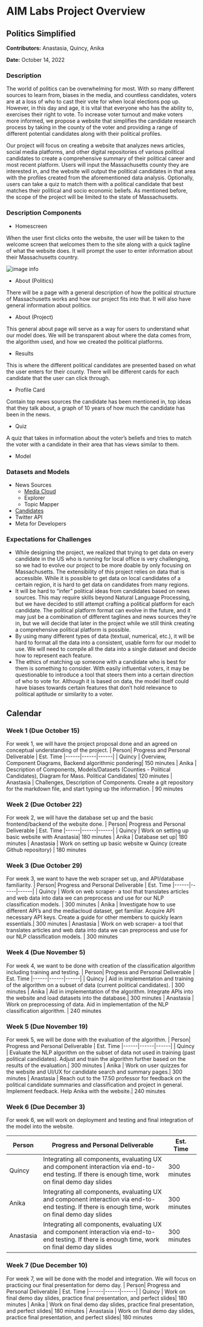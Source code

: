 # AIM Labs Project Overview
## Politics Simplified
**Contributors:** Anastasia, Quincy, Anika

**Date:** October 14, 2022

### Description
The world of politics can be overwhelming for most. With so many different sources to learn from, biases in the media, and countless candidates, voters are at a loss of who to cast their vote for when local elections pop up. However, in this day and age, it is vital that everyone who has the ability to, exercises their right to vote. To increase voter turnout and make voters more informed, we propose a website that simplifies the candidate research process by taking in the county of the voter and providing a range of different potential candidates along with their political profiles.

Our project will focus on creating a website that analyzes news articles, social media platforms, and other digital repositories of various political candidates to create a comprehensive summary of their political career and most recent platform. Users will input the Massachusetts county they are interested in, and the website will output the political candidates in that area with the profiles created from the aforementioned data analysis. Optionally, users can take a quiz to match them with a political candidate that best matches their political and socio economic beliefs. As mentioned before, the scope of the project will be limited to the state of Massachusetts.

### Description Components
* Homescreen
  
When the user first clicks onto the website, the user will be taken to the welcome screen that welcomes them to the site along with a quick tagline of what the website does. It will prompt the user to enter information about their Massachusetts country. 

![image info](./assets/Politics-implified-Wireframes-01.png)

* About (Politics)

There will be a page with a general description of how the political structure of Massachusetts works and how our project fits into that. It will also have general information about politics. 

* About (Project)
  
This general about page will serve as a way for users to understand what our model does. We will be transparent about where the data comes from, the algorithm used, and how we created the political platforms. 

* Results

This is where the different political candidates are presented based on what the user enters for their county. There will be different cards for each candidate that the user can click through. 

* Profile Card

Contain top news sources the candidate has been mentioned in, top ideas that they talk about, a graph of 10 years of how much the candidate has been in the news. 

* Quiz
  
A quiz that takes in information about the voter’s beliefs and tries to match the voter with a candidate in their area that has views similar to them. 

* Model

### Datasets and Models

* News Sources
  * [Media Cloud](https://mediacloud.org/)
  * Explorer
  * Topic Mapper
* [Candidates](https://www.sec.state.ma.us/ele/ele22/state_election_candidates22.htm)
* Twitter API
* Meta for Developers

### Expectations for Challenges
* While designing the project, we realized that trying to get data on every candidate in the US who is running for local office is very challenging, so we had to evolve our project to be more doable by only focusing on Massachusetts. The extensibility of this project relies on data that is accessible. While it is possible to get data on local candidates of a certain region, it is hard to get data on candidates from many regions. 
* It will be hard to “infer” political ideas from candidates based on news sources. This may require skills beyond Natural Language Processing, but we have decided to still attempt crafting a political platform for each candidate. The political platform format can evolve in the future, and it may just be a combination of different taglines and news sources they’re in, but we will decide that later in the project while we still think creating a comprehensive political platform is possible. 
* By using many different types of data (textual, numerical, etc.), it will be hard to format all the data into a consistent, usable form for our model to use. We will need to compile all the data into a single dataset and decide how to represent each feature. 
* The ethics of matching up someone with a candidate who is best for them is something to consider. With easily influential voters, it may be questionable to introduce a tool that steers them into a certain direction of who to vote for. Although it is based on data, the model itself could have biases towards certain features that don’t hold relevance to political aptitude or similarity to a voter.

## Calendar

### Week 1 (Due October 15)
For week 1, we will have the project proposal done and an agreed on conceptual understanding of the project. 
| Person| Progress and Personal Deliverable | Est. Time
|------|------|------|
| Quincy | Overview, Component Diagrams, Backend algorithmic pondering| 150 minutes
| Anika | Description of Components, Models/Datasets (Counties - Political Candidates), Diagram for Mass. Political Candidates| 120 minutes
| Anastasia | Challenges, Description of Components. Create a git repository for the markdown file, and start typing up the information. | 90 minutes

### Week 2 (Due October 22)
For week 2, we will have the database set up and the basic frontend/backend of the website done. 
| Person| Progress and Personal Deliverable | Est. Time
|------|------|------|
| Quincy | Work on setting up basic website with Anastasia| 180 minutes
| Anika | Database set up| 180 minutes
| Anastasia | Work on setting up basic website w Quincy (create Github repository) | 180 minutes

### Week 3 (Due October 29)
For week 3, we want to have the web scraper set up, and API/database familiarity. 
| Person| Progress and Personal Deliverable | Est. Time
|------|------|------|
| Quincy | Work on web scraper- a tool that translates articles and web data into data we can preprocess and use for our NLP classification models. | 300 minutes
| Anika | Investigate how to use different API’s and the mediacloud dataset, get familiar. Acquire API necessary API keys. Create a guide for other members to quickly learn essentials.| 300 minutes
| Anastasia | Work on web scraper- a tool that translates articles and web data into data we can preprocess and use for our NLP classification models.  | 300 minutes

### Week 4 (Due November 5)
For week 4, we want to be done with creation of the classification algorithm including training and testing. 
| Person| Progress and Personal Deliverable | Est. Time
|------|------|------|
| Quincy | Aid in implementation and training of the algorithm on a subset of data (current political candidates). | 300 minutes
| Anika | Aid in implementation of the algorithm. Integrate APIs into the website and load datasets into the database.| 300 minutes
| Anastasia | Work on preprocessing of data. Aid in implementation of the NLP classification algorithm. | 240 minutes

### Week 5 (Due November 19)
For week 5, we will be done with the evaluation of the algorithm. 
| Person| Progress and Personal Deliverable | Est. Time
|------|------|------|
| Quincy | Evaluate the NLP algorithm on the subset of data not used in training (past political candidates). Adjust and train the algorithm further based on the results of the evaluation.| 300 minutes
| Anika | Work on user quizzes for the website and UI/UX for candidate search and summary pages.| 300 minutes
| Anastasia | Reach out to the 17.50 professor for feedback on the political candidate summaries and classification and project in general. Implement feedback. Help Anika with the website.| 240 minutes

### Week 6 (Due December 3)
For week 6, we will work on deployment and testing and final integration of the model into the website. 

| Person| Progress and Personal Deliverable | Est. Time
|------|------|------|
| Quincy | Integrating all components, evaluating UX and component interaction via end-to-end testing. If there is enough time, work on final demo day slides| 300 minutes
| Anika | Integrating all components, evaluating UX and component interaction via end-to-end testing. If there is enough time, work on final demo day slides| 300 minutes
| Anastasia | Integrating all components, evaluating UX and component interaction via end-to-end testing. If there is enough time, work on final demo day slides| 300 minutes

### Week 7 (Due December 10)
For week 7, we will be done with the model and integration. We will focus on practicing our final presentation for demo day. 
| Person| Progress and Personal Deliverable | Est. Time
|------|------|------|
| Quincy | Work on final demo day slides, practice final presentation, and perfect slides| 180 minutes
| Anika | Work on final demo day slides, practice final presentation, and perfect slides| 180 minutes
| Anastasia | Work on final demo day slides, practice final presentation, and perfect slides| 180 minutes

